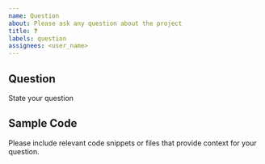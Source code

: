 ```yaml
---
name: Question
about: Please ask any question about the project
title: ❓
labels: question
assignees: <user_name>
---
```


## Question

State your question

## Sample Code

Please include relevant code snippets or files that provide context for your question.
